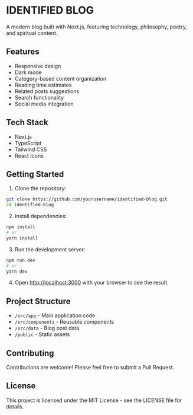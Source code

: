 # IDENTIFIED BLOG

A modern blog built with Next.js, featuring technology, philosophy, poetry, and spiritual content.

## Features

- Responsive design
- Dark mode
- Category-based content organization
- Reading time estimates
- Related posts suggestions
- Search functionality
- Social media integration

## Tech Stack

- Next.js
- TypeScript
- Tailwind CSS
- React Icons

## Getting Started

1. Clone the repository:
```bash
git clone https://github.com/yourusername/identified-blog.git
cd identified-blog
```

2. Install dependencies:
```bash
npm install
# or
yarn install
```

3. Run the development server:
```bash
npm run dev
# or
yarn dev
```

4. Open [http://localhost:3000](http://localhost:3000) with your browser to see the result.

## Project Structure

- `/src/app` - Main application code
- `/src/components` - Reusable components
- `/src/data` - Blog post data
- `/public` - Static assets

## Contributing

Contributions are welcome! Please feel free to submit a Pull Request.

## License

This project is licensed under the MIT License - see the LICENSE file for details. 